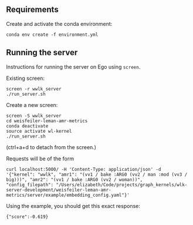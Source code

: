 ## Requirements

Create and activate the conda environment:

```
conda env create -f environment.yml
```

## Running the server

Instructions for running the server on Ego using `screen`.

Existing screen:

```
screen -r wwlk_server
./run_server.sh
```

Create a new screen:

```
screen -S wwlk_server
cd weisfeiler-leman-amr-metrics
conda deactivate
source activate wl-kernel
./run_server.sh
```

(ctrl+a+d to detach from the screen.)

Requests will be of the form

```
curl localhost:5000/ -H 'Content-Type: application/json' -d '{"kernel": "wwlk", "amr1": "(vv1 / bake :ARG0 (vv2 / man :mod (vv3 / big)))", "amr2": "(vv1 / bake :ARG0 (vv2 / woman))", "config_filepath": "/Users/elizabeth/Code/projects/graph_kernels/wlk-server-development/weisfeiler-leman-amr-metrics/server/example/embedding_config.yaml"}'
```

Using the example, you should get this exact response:

```
{"score":-0.619}
```


